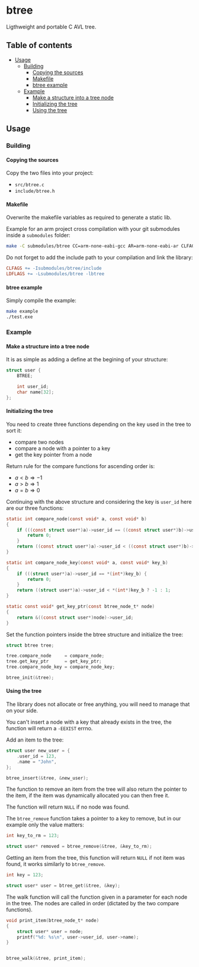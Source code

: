 # btree

Ligthweight and portable C AVL tree.

## Table of contents

- [Usage](#usage)
  - [Building](#building)
    - [Copying the sources](#copying-the-sources)
    - [Makefile](#makefile)
    - [btree example](#btree-example)
  - [Example](#example)
    - [Make a structure into a tree node](#make-a-structure-into-a-tree-node)
    - [Initializing the tree](#initializing-the-tree)
    - [Using the tree](#using-the-tree)

## Usage

### Building

#### Copying the sources

Copy the two files into your project:

- `src/btree.c`
- `include/btree.h`

#### Makefile

Overwrite the makefile variables as required to generate a static lib.

Example for an arm project cross compilation with your git submodules inside a `submodules` folder:

```bash
make -C submodules/btree CC=arm-none-eabi-gcc AR=arm-none-eabi-ar CLFAGS=$CFLAGS LDFLAGS=$LDFLAGS lib
```

Do not forget to add the include path to your compilation and link the library:

```makefile
CLFAGS += -Isubmodules/btree/include
LDFLAGS += -Lsubmodules/btree -lbtree
```

#### btree example

Simply compile the example:

```bash
make example
./test.exe
```

### Example

#### Make a structure into a tree node

It is as simple as adding a define at the begining of your structure:

```c
struct user {
	BTREE;

	int user_id;
	char name[32];
};
```

#### Initializing the tree

You need to create three functions depending on the key used in the tree to sort it:

- compare two nodes
- compare a node with a pointer to a key
- get the key pointer from a node

Return rule for the compare functions for ascending order is:

- $a < b \Rightarrow -1$
- $a > b \Rightarrow 1$
- $a = b \Rightarrow 0$

Continuing with the above structure and considering the key is `user_id` here are our three functions:

```c
static int compare_node(const void* a, const void* b)
{
	if (((const struct user*)a)->user_id == ((const struct user*)b)->user_id) {
		return 0;
	}
	return ((const struct user*)a)->user_id < ((const struct user*)b)->user_id ? -1 : 1;
}

static int compare_node_key(const void* a, const void* key_b)
{
	if (((struct user*)a)->user_id == *(int*)key_b) {
		return 0;
	}
	return ((struct user*)a)->user_id < *(int*)key_b ? -1 : 1;
}

static const void* get_key_ptr(const btree_node_t* node)
{
	return &((const struct user*)node)->user_id;
}
```

Set the function pointers inside the btree structure and initialize the tree:

```c
struct btree tree;

tree.compare_node     = compare_node;
tree.get_key_ptr      = get_key_ptr;
tree.compare_node_key = compare_node_key;

btree_init(&tree);
```

#### Using the tree

The library does not allocate or free anything, you will need to manage that on your side.

You can't insert a node with a key that already exists in the tree, the function will return a `-EEXIST` errno.

Add an item to the tree:

```c
struct user new_user = {
	.user_id = 123,
	.name = "John",
};

btree_insert(&tree, &new_user);
```

The function to remove an item from the tree will also return the pointer to the item,
if the item was dynamically allocated you can then free it.

The function will return `NULL` if no node was found.

The `btree_remove` function takes a pointer to a key to remove, but in our example only the value matters:
```c
int key_to_rm = 123;

struct user* removed = btree_remove(&tree, &key_to_rm);
```

Getting an item from the tree, this function will return `NULL` if not item was found,
it works similarly to `btree_remove`.

```c
int key = 123;

struct user* user = btree_get(&tree, &key);
```

The walk function will call the function given in a parameter for each node in the tree.
The nodes are called in order (dictated by the two compare functions).

```c
void print_item(btree_node_t* node)
{
	struct user* user = node;
	printf("%d: %s\n", user->user_id, user->name);
}


btree_walk(&tree, print_item);
```
